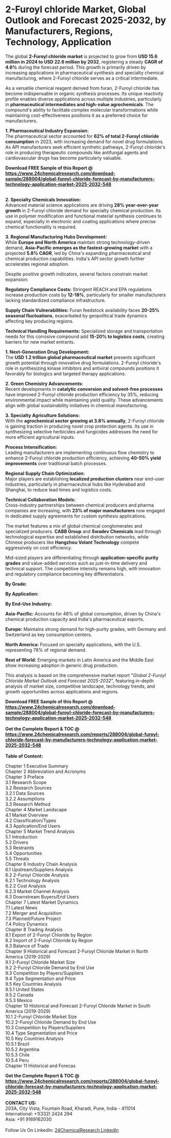 <h1>2-Furoyl chloride Market, Global Outlook and Forecast 2025-2032, by Manufacturers, Regions, Technology, Application</h1><p>The global <strong>2-Furoyl chloride market</strong> is projected to grow from <strong>USD 15.6 million in 2024 to USD 22.6 million by 2032</strong>, registering a steady <strong>CAGR of 4.6%</strong> during the forecast period. This growth is primarily driven by increasing applications in pharmaceutical synthesis and specialty chemical manufacturing, where 2-Furoyl chloride serves as a critical intermediate.</p><p>As a versatile chemical reagent derived from furan, 2-Furoyl chloride has become indispensable in organic synthesis processes. Its unique reactivity profile enables diverse applications across multiple industries, particularly in <strong>pharmaceutical intermediates and high-value agrochemicals</strong>. The compound's ability to facilitate complex molecular transformations while maintaining cost-effectiveness positions it as a preferred choice for manufacturers.</p><p><strong>1. Pharmaceutical Industry Expansion:</strong><br>
The pharmaceutical sector accounted for <strong>62% of total 2-Furoyl chloride consumption</strong> in 2023, with increasing demand for novel drug formulations. As API manufacturers seek efficient synthetic pathways, 2-Furoyl chloride's role in producing therapeutic compounds like antifungal agents and cardiovascular drugs has become particularly valuable.</p><div><b>Download FREE Sample of this Report @ 
            <a href="https://www.24chemicalresearch.com/download-sample/288004/global-furoyl-chloride-forecast-by-manufacturers-technology-application-market-2025-2032-548">
            https://www.24chemicalresearch.com/download-sample/288004/global-furoyl-chloride-forecast-by-manufacturers-technology-application-market-2025-2032-548</a></b></div><br><p><strong>2. Specialty Chemicals Innovation:</strong><br>
Advanced material science applications are driving <strong>28% year-over-year growth</strong> in 2-Furoyl chloride demand for specialty chemical production. Its use in polymer modification and functional material synthesis continues to expand, especially in electronic and coating applications where precise chemical functionality is required.</p><p><strong>3. Regional Manufacturing Hubs Development:</strong><br>
While <strong>Europe and North America</strong> maintain strong technology-driven demand, <strong>Asia-Pacific emerges as the fastest-growing market</strong> with a projected <strong>5.8% CAGR</strong>, led by China's expanding pharmaceutical and chemical production capabilities. India's API sector growth further accelerates regional adoption.</p><p>Despite positive growth indicators, several factors constrain market expansion:</p><p><strong>Regulatory Compliance Costs:</strong> Stringent REACH and EPA regulations increase production costs by <strong>12-18%</strong>, particularly for smaller manufacturers lacking standardized compliance infrastructure.</p><p><strong>Supply Chain Vulnerabilities:</strong> Furan feedstock availability faces <strong>20-25% seasonal fluctuations</strong>, exacerbated by geopolitical trade dynamics affecting key producing regions.</p><p><strong>Technical Handling Requirements:</strong> Specialized storage and transportation needs for this corrosive compound add <strong>15-20% to logistics costs</strong>, creating barriers for new market entrants.</p><p><strong>1. Next-Generation Drug Development:</strong><br>
The <strong>USD 1.2 trillion global pharmaceutical market</strong> presents significant growth potential through innovative drug formulations. 2-Furoyl chloride's role in synthesizing kinase inhibitors and antiviral compounds positions it favorably for biologics and targeted therapy applications.</p><p><strong>2. Green Chemistry Advancements:</strong><br>
Recent developments in <strong>catalytic conversion and solvent-free processes</strong> have improved 2-Furoyl chloride production efficiency by 35%, reducing environmental impact while maintaining yield quality. These advancements align with global sustainability initiatives in chemical manufacturing.</p><p><strong>3. Specialty Agriculture Solutions:</strong><br>
With the <strong>agrochemical sector growing at 3.8% annually</strong>, 2-Furoyl chloride is gaining traction in producing novel crop protection agents. Its use in synthesizing selective herbicides and fungicides addresses the need for more efficient agricultural inputs.</p><p><strong>Process Intensification:</strong><br>
	Leading manufacturers are implementing continuous flow chemistry to enhance 2-Furoyl chloride production efficiency, achieving <strong>40-50% yield improvements</strong> over traditional batch processes.</p><p><strong>Regional Supply Chain Optimization:</strong><br>
	Major players are establishing <strong>localized production clusters</strong> near end-user industries, particularly in pharmaceutical hubs like Hyderabad and Shanghai, to reduce lead times and logistics costs.</p><p><strong>Technical Collaboration Models:</strong><br>
	Cross-industry partnerships between chemical producers and pharma companies are increasing, with <strong>23% of major manufacturers</strong> now engaged in dedicated supply agreements for custom synthesis applications.</p><p>The market features a mix of global chemical conglomerates and specialized producers. <strong>CABB Group</strong> and <strong>Swadev Chemicals</strong> lead through technological expertise and established distribution networks, while Chinese producers like <strong>Hangzhou Volant Technology</strong> compete aggressively on cost efficiency.</p><p>Mid-sized players are differentiating through <strong>application-specific purity grades</strong> and value-added services such as just-in-time delivery and technical support. The competitive intensity remains high, with innovation and regulatory compliance becoming key differentiators.</p><p><strong>By Grade:</strong></p><p><strong>By Application:</strong></p><p><strong>By End-Use Industry:</strong></p><p><strong>Asia-Pacific:</strong> Accounts for 48% of global consumption, driven by China's chemical production capacity and India's pharmaceutical exports.</p><p><strong>Europe:</strong> Maintains strong demand for high-purity grades, with Germany and Switzerland as key consumption centers.</p><p><strong>North America:</strong> Focused on specialty applications, with the U.S. representing 78% of regional demand.</p><p><strong>Rest of World:</strong> Emerging markets in Latin America and the Middle East show increasing adoption in generic drug production.</p><p>This analysis is based on the comprehensive market report "<em>Global 2-Furoyl Chloride Market Outlook and Forecast 2025-2032</em>", featuring in-depth analysis of market size, competitive landscape, technology trends, and growth opportunities across applications and regions.</p><div><b>Download FREE Sample of this Report @ 
            <a href="https://www.24chemicalresearch.com/download-sample/288004/global-furoyl-chloride-forecast-by-manufacturers-technology-application-market-2025-2032-548">
            https://www.24chemicalresearch.com/download-sample/288004/global-furoyl-chloride-forecast-by-manufacturers-technology-application-market-2025-2032-548</a></b></div><br><div><b>Get the Complete Report & TOC @ 
            <a href="https://www.24chemicalresearch.com/reports/288004/global-furoyl-chloride-forecast-by-manufacturers-technology-application-market-2025-2032-548">
            https://www.24chemicalresearch.com/reports/288004/global-furoyl-chloride-forecast-by-manufacturers-technology-application-market-2025-2032-548</a></b></div><br>
            <b>Table of Content:</b><p>Chapter 1 Executive Summary<br />
Chapter 2 Abbreviation and Acronyms<br />
Chapter 3 Preface<br />
3.1 Research Scope<br />
3.2 Research Sources<br />
3.2.1 Data Sources<br />
3.2.2 Assumptions<br />
3.3 Research Method<br />
Chapter 4 Market Landscape<br />
4.1 Market Overview<br />
4.2 Classification/Types<br />
4.3 Application/End Users<br />
Chapter 5 Market Trend Analysis<br />
5.1 Introduction<br />
5.2 Drivers<br />
5.3 Restraints<br />
5.4 Opportunities<br />
5.5 Threats<br />
Chapter 6 Industry Chain Analysis<br />
6.1 Upstream/Suppliers Analysis<br />
6.2 2-Furoyl Chloride Analysis<br />
6.2.1 Technology Analysis<br />
6.2.2 Cost Analysis<br />
6.2.3 Market Channel Analysis<br />
6.3 Downstream Buyers/End Users<br />
Chapter 7 Latest Market Dynamics<br />
7.1 Latest News<br />
7.2 Merger and Acquisition<br />
7.3 Planned/Future Project<br />
7.4 Policy Dynamics<br />
Chapter 8 Trading Analysis<br />
8.1 Export of 2-Furoyl Chloride by Region<br />
8.2 Import of 2-Furoyl Chloride by Region<br />
8.3 Balance of Trade<br />
Chapter 9 Historical and Forecast 2-Furoyl Chloride Market in North America (2019-2029)<br />
9.1 2-Furoyl Chloride Market Size<br />
9.2 2-Furoyl Chloride Demand by End Use<br />
9.3 Competition by Players/Suppliers<br />
9.4 Type Segmentation and Price<br />
9.5 Key Countries Analysis<br />
9.5.1 United States<br />
9.5.2 Canada<br />
9.5.3 Mexico<br />
Chapter 10 Historical and Forecast 2-Furoyl Chloride Market in South America (2019-2029)<br />
10.1 2-Furoyl Chloride Market Size<br />
10.2 2-Furoyl Chloride Demand by End Use<br />
10.3 Competition by Players/Suppliers<br />
10.4 Type Segmentation and Price<br />
10.5 Key Countries Analysis<br />
10.5.1 Brazil<br />
10.5.2 Argentina<br />
10.5.3 Chile<br />
10.5.4 Peru<br />
Chapter 11 Historical and Forecas</p><div><b>Get the Complete Report & TOC @ 
            <a href="https://www.24chemicalresearch.com/reports/288004/global-furoyl-chloride-forecast-by-manufacturers-technology-application-market-2025-2032-548">
            https://www.24chemicalresearch.com/reports/288004/global-furoyl-chloride-forecast-by-manufacturers-technology-application-market-2025-2032-548</a></b></div><br><b>CONTACT US:</b><br>
            203A, City Vista, Fountain Road, Kharadi, Pune, India - 411014<br>
            International: +1(332) 2424 294<br>
            Asia: +91 9169162030 <br><br>
            Follow Us On LinkedIn: <a href="https://www.linkedin.com/company/24chemicalresearch/">24ChemicalResearch LinkedIn</a>
